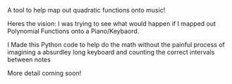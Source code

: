 A tool to help map out quadratic functions onto music!

Heres the vision: I was trying to see what would happen if I mapped out Polynomial Functions onto a Piano/Keybaord.

I Made this Python code to help do the math without the painful process of imagining a absurdley long keyboard and 
counting the correct intervals between notes

More detail coming soon!
